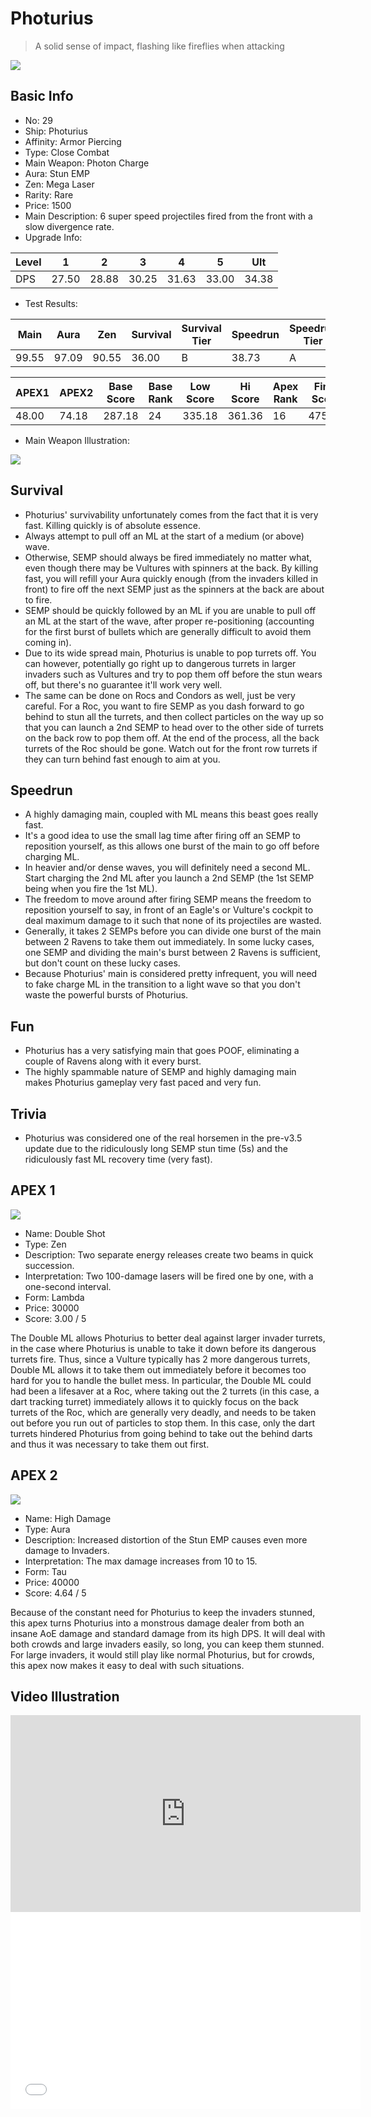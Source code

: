 # Photurius

> A solid sense of impact, flashing like fireflies when attacking

<img src="/ships/ship_29.png" style={{zoom:1}}/>

## Basic Info

- No: 29
- Ship: Photurius
- Affinity: Armor Piercing
- Type: Close Combat
- Main Weapon: Photon Charge
- Aura: Stun EMP
- Zen: Mega Laser
- Rarity: Rare
- Price: 1500
- Main Description: 6 super speed projectiles fired from the front with a slow divergence rate.
- Upgrade Info: 

| Level | 1 | 2 | 3 | 4 | 5 | Ult |
|--|--|--|--|--|--|--|
| DPS | 27.50 | 28.88 | 30.25 | 31.63 | 33.00 | 34.38 |

- Test Results: 

| Main | Aura | Zen | Survival | Survival Tier | Speedrun | Speedrun Tier | Fun | Fun Tier |
|--|--|--|--|--|--|--|--|--|
| 99.55 | 97.09 | 90.55 | 36.00 | B | 38.73 | A | 39.27 | A- |

| APEX1 | APEX2 | Base Score | Base Rank | Low Score | Hi Score | Apex Rank | Final Score | FinalRank |
|--|--|--|--|--|--|--|--|--|
| 48.00 | 74.18 | 287.18 | 24 | 335.18 | 361.36 | 16 | 475.36 | 19 |

- Main Weapon Illustration:

<img src="/illustration/main_29.gif" style={{zoom:1}}/>

## Survival

- Photurius' survivability unfortunately comes from the fact that it is very fast. Killing quickly is of absolute essence.
- Always attempt to pull off an ML at the start of a medium (or above) wave.
- Otherwise, SEMP should always be fired immediately no matter what, even though there may be Vultures with spinners at the back. By killing fast, you will refill your Aura quickly enough (from the invaders killed in front) to fire off the next SEMP just as the spinners at the back are about to fire.
- SEMP should be quickly followed by an ML if you are unable to pull off an ML at the start of the wave, after proper re-positioning (accounting for the first burst of bullets which are generally difficult to avoid them coming in).
- Due to its wide spread main, Photurius is unable to pop turrets off. You can however, potentially go right up to dangerous turrets in larger invaders such as Vultures and try to pop them off before the stun wears off, but there's no guarantee it'll work very well.
- The same can be done on Rocs and Condors as well, just be very careful. For a Roc, you want to fire SEMP as you dash forward to go behind to stun all the turrets, and then collect particles on the way up so that you can launch a 2nd SEMP to head over to the other side of turrets on the back row to pop them off. At the end of the process, all the back turrets of the Roc should be gone. Watch out for the front row turrets if they can turn behind fast enough to aim at you.

## Speedrun

- A highly damaging main, coupled with ML means this beast goes really fast.
- It's a good idea to use the small lag time after firing off an SEMP to reposition yourself, as this allows one burst of the main to go off before charging ML.
- In heavier and/or dense waves, you will definitely need a second ML. Start charging the 2nd ML after you launch a 2nd SEMP (the 1st SEMP being when you fire the 1st ML).
- The freedom to move around after firing SEMP means the freedom to reposition yourself to say, in front of an Eagle's or Vulture's cockpit to deal maximum damage to it such that none of its projectiles are wasted.
- Generally, it takes 2 SEMPs before you can divide one burst of the main between 2 Ravens to take them out immediately. In some lucky cases, one SEMP and dividing the main's burst between 2 Ravens is sufficient, but don't count on these lucky cases.
- Because Photurius' main is considered pretty infrequent, you will need to fake charge ML in the transition to a light wave so that you don't waste the powerful bursts of Photurius.

## Fun

- Photurius has a very satisfying main that goes POOF, eliminating a couple of Ravens along with it every burst.
- The highly spammable nature of SEMP and highly damaging main makes Photurius gameplay very fast paced and very fun.

## Trivia

- Photurius was considered one of the real horsemen in the pre-v3.5 update due to the ridiculously long SEMP stun time (5s) and the ridiculously fast ML recovery time (very fast).

## APEX 1

<img src="/ships/ship_29_apex_1.png" style={{zoom:1}}/>

- Name: Double Shot
- Type: Zen
- Description: Two separate energy releases create two beams in quick succession.
- Interpretation: Two 100-damage lasers will be fired one by one, with a one-second interval.
- Form: Lambda
- Price: 30000
- Score: 3.00 / 5

The Double ML allows Photurius to better deal against larger invader turrets, in the case where Photurius is unable to take it down before its dangerous turrets fire. Thus, since a Vulture typically has 2 more dangerous turrets, Double ML allows it to take them out immediately before it becomes too hard for you to handle the bullet mess. In particular, the Double ML could had been a lifesaver at a Roc, where taking out the 2 turrets (in this case, a dart tracking turret) immediately allows it to quickly focus on the back turrets of the Roc, which are generally very deadly, and needs to be taken out before you run out of particles to stop them. In this case, only the dart turrets hindered Photurius from going behind to take out the behind darts and thus it was necessary to take them out first.

## APEX 2

<img src="/ships/ship_29_apex_2.png" style={{zoom:1}}/>

- Name: High Damage
- Type: Aura
- Description: Increased distortion of the Stun EMP causes even more damage to Invaders.
- Interpretation: The max damage increases from 10 to 15.
- Form: Tau
- Price: 40000
- Score: 4.64 / 5

Because of the constant need for Photurius to keep the invaders stunned, this apex turns Photurius into a monstrous damage dealer from both an insane AoE damage and standard damage from its high DPS. It will deal with both crowds and large invaders easily, so long, you can keep them stunned. For large invaders, it would still play like normal Photurius, but for crowds, this apex now makes it easy to deal with such situations.

## Video Illustration

<iframe width="560" height="315" src="https://www.youtube.com/embed/pj-eqB11LUo?si=AtqiZLSzGYDcl11J" title="YouTube video player" frameborder="0" allow="accelerometer; autoplay; clipboard-write; encrypted-media; gyroscope; picture-in-picture; web-share" referrerpolicy="strict-origin-when-cross-origin" allowfullscreen></iframe>

<br/>

<iframe width="560" height="315" src="//player.bilibili.com/player.html?aid=687770744&bvid=BV1zU4y1z7uc&cid=826014110&p=1&autoplay=false" scrolling="no" border="0" frameborder="no" allow="accelerometer; autoplay; clipboard-write; encrypted-media; gyroscope; picture-in-picture; web-share" framespacing="0" allowfullscreen="true"> </iframe>